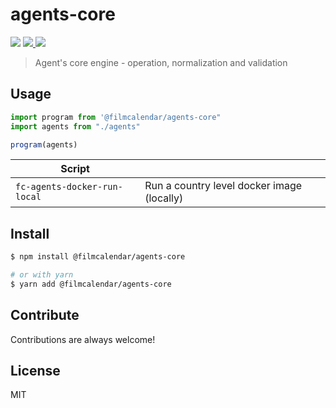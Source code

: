 # agents-core

<p>
  <img src="https://img.shields.io/npm/v/@filmcalendar/agents-core">
  <a href="https://codecov.io/gh/filmcalendar/agents-core">
    <img src="https://codecov.io/gh/filmcalendar/agents-core/branch/main/graph/badge.svg?token=bpP3FyzgXg"/>
  </a>
  <img src="https://github.com/filmcalendar/agents-core/workflows/Build/badge.svg">
</p>

> Agent's core engine - operation, normalization and validation

## Usage

```typescript
import program from '@filmcalendar/agents-core"
import agents from "./agents"

program(agents)
```

| Script                       |                                            |
| ---------------------------- | ------------------------------------------ |
| `fc-agents-docker-run-local` | Run a country level docker image (locally) |

## Install

```bash
$ npm install @filmcalendar/agents-core

# or with yarn
$ yarn add @filmcalendar/agents-core
```

## Contribute

Contributions are always welcome!

## License

MIT
